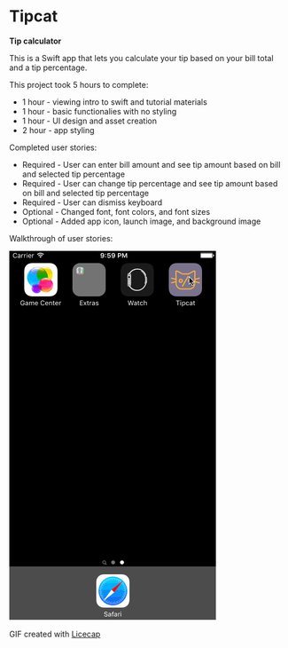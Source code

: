 # Tipcat
**Tip calculator**

This is a Swift app that lets you calculate your tip based on your bill total and a tip percentage. 

This project took 5 hours to complete:
* 1 hour - viewing intro to swift and tutorial materials
* 1 hour - basic functionalies with no styling
* 1 hour - UI design and asset creation
* 2 hour - app styling 

Completed user stories:
* Required - User can enter bill amount and see tip amount based on bill and selected tip percentage
* Required - User can change tip percentage and see tip amount based on bill and selected tip percentage
* Required - User can dismiss keyboard
* Optional - Changed font, font colors, and font sizes
* Optional - Added app icon, launch image, and background image

Walkthrough of user stories:

![Tipcat Walkthrough](https://github.com/gravitymax/Tipcat/blob/master/Tipcat_walkthrough.gif)

GIF created with [Licecap](http://www.cockos.com/licecap/)
